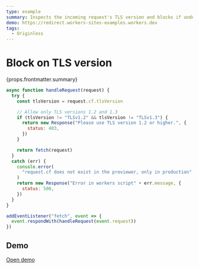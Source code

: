```yaml
---
type: example
summary: Inspects the incoming request's TLS version and blocks if under TLSv1.2.
demo: https://redirect.workers-sites-examples.workers.dev
tags:
  - Originless
---
```


# Block on TLS version

<ContentColumn>
  <p>{props.frontmatter.summary}</p>
</ContentColumn>

```js
async function handleRequest(request) {
  try {
    const tlsVersion = request.cf.tlsVersion

    // Allow only TLS versions 1.2 and 1.3
    if (tlsVersion != "TLSv1.2" && tlsVersion != "TLSv1.3") {
      return new Response("Please use TLS version 1.2 or higher.", {
        status: 403,
      })
    }

    return fetch(request)
  }
  catch (err) {
    console.error(
      "request.cf does not exist in the previewer, only in production",
    )
    return new Response("Error in workers script" + err.message, {
      status: 500,
    })
  }
}

addEventListener("fetch", event => {
  event.respondWith(handleRequest(event.request))
})
```

## Demo

<p><a href={props.frontmatter.demo}>Open demo</a></p>

<Demo src={props.frontmatter.demo} title={props.frontmatter.summary} height="150"/>
